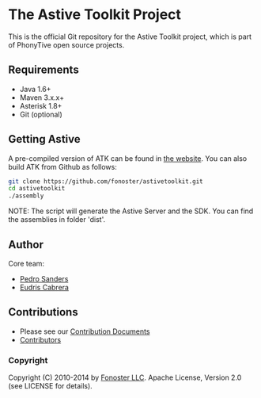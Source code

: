 # The Astive Toolkit Project 
This is the official Git repository for the Astive Toolkit project, which is part of PhonyTive open source projects.

## Requirements

* Java 1.6+
* Maven 3.x.x+
* Asterisk 1.8+
* Git (optional)

## Getting Astive

A pre-compiled version of ATK can be found in [the website](http://astivetoolkit.org/downloads). You can also build ATK from Github as follows:

```bash
git clone https://github.com/fonoster/astivetoolkit.git
cd astivetoolkit
./assembly
```

NOTE: The script will generate the Astive Server and the SDK. You can find the assemblies in folder 'dist'.

## Author

Core team:

* [Pedro Sanders](https://github.com/psanders)
* [Eudris Cabrera](https://github.com/ecabrerar)

## Contributions
* Please see our [Contribution Documents](https://github.com/fonoster/astivetoolkit/blob/dev/CONTRIBUTING.md) 
* [Contributors](https://github.com/fonoster/astivetoolkit/contributors)

### Copyright

Copyright (C) 2010-2014 by [Fonoster LLC](http://fonoster.com). Apache License, Version 2.0 (see LICENSE for details).

